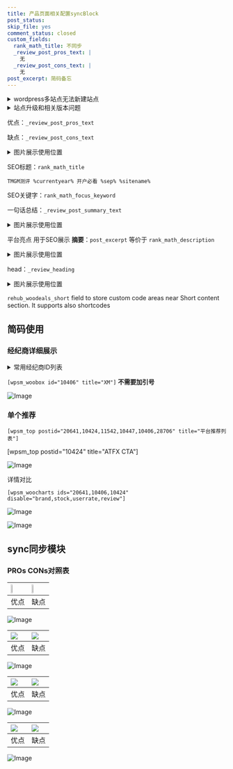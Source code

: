 ```yaml
---
title: 产品页面相关配置syncBlock
post_status: 
skip_file: yes
comment_status: closed
custom_fields:
  rank_math_title: 不同步
  _review_post_pros_text: |
    无
  _review_post_cons_text: |
    无
post_excerpt: 简码备忘
---
```

<details><summary>wordpress多站点无法新建站点</summary>

<li>和报错需要清理cookies一样的原因</li>
<li>wp-config.php里面<code>define( 'SUBDOMAIN_INSTALL', false );//子域名安装</code></li>
<li>新建子站点是用<code>define( 'SUBDOMAIN_INSTALL', true);//子域名安装</code> 完成以后，改成<code>false</code></li>
</details>

<details><summary>站点升级和相关版本问题</summary>

<p>wordpress：5.9.9
woocommerce：7.5.1
出现问题的地方：主题选项里面>><strong>Product layout >>compact style</strong></p>
<p>如何出现没有用过的字段 导致无法保存。先导出配置 然后进行修改，后面再次恢复即可。</p>
<p>出现部分字段无法显示时，需要返回默认布局后，对产品进行保存就好了。</p>
<p></p>
</details>

优点：`_review_post_pros_text`

缺点：`_review_post_cons_text`

<details><summary>图片展示使用位置</summary>

<img src="https://prod-files-secure.s3.us-west-2.amazonaws.com/39ed1227-6d7d-4570-be36-9ccd4a2c4241/f51d3d83-55d4-4bdf-9604-f37ec77ab556/Untitled.png?X-Amz-Algorithm=AWS4-HMAC-SHA256&X-Amz-Content-Sha256=UNSIGNED-PAYLOAD&X-Amz-Credential=ASIAZI2LB466QKKIAPYF%2F20250128%2Fus-west-2%2Fs3%2Faws4_request&X-Amz-Date=20250128T225518Z&X-Amz-Expires=3600&X-Amz-Security-Token=IQoJb3JpZ2luX2VjEHcaCXVzLXdlc3QtMiJIMEYCIQC%2F9IZdcrWM1i36iY8uYwwUAWDSJXBQ9U%2FSB5un%2FH8UEwIhAMw6BudFy1A7XgGMGZh500V%2BKBvawOBB8YKC3TlfX5kpKv8DCH8QABoMNjM3NDIzMTgzODA1IgzEVg%2BRP7%2FfMZ%2FdLhwq3ANVjKsiGZ7fDbqLl4sl5mBJsrqO5zA48rAQZOJ%2BVxSVscbKMxY6sZXJ450v4%2B2VueOIrhAvtcdSzxxCvpR1DXImAdr1hMB3HQKefB7ZJZlAQSjEd9D4r5PcqKNIr5AbzlDw5zOUPUSziH5DzHMrEy8wsa97UGccfU%2BJtpGLe7vGvFdP7KGWhHaCsf9ahF%2BaEZpE7slZjxNCUWxOG3VW4Dgh4xekxNCDWFlnECjiR7GvuxPzpLWjhvq8ic96WCQx7kGSl8XL8gqYOyNZS5JL0IFgy%2F692WLDBR2f5dsJLaLeqOyd%2Bc0bSUHwO%2FR3WAKghAKtGL9e%2B2PJv9X5ikztLIOO6XSU2lrN6OQaFS1cCu0ecausyI9hjG0iHNNWbFKDQA8uNEOa3PsEReEEKeDQZ1soRokTkW%2BQz%2FRqmEbDp9Ic%2Fh6tcoYfdkBe5%2BdVE2m93pxnvWYO9tbfv3OaDL94vhCkmZJsWmYZ5VrV8nc7Os5BmN4SQLLXkCqNiJSVZGF8V9%2Bpav9mITlmHIs5C8L8ChiDqpdJIv9b4YAWT5p2Mcp67wOS38%2FOF84gYFS6J2f%2Fpr5YyMxhrT7soXMqu3wFgEUvOELCLQHNTAcvJtprpAFQTSDbIeeMLByKJ8zDpjCzsOW8BjqkAcF59LI1YOv%2B%2B1JFJorPgL%2FaZwH7Bric6jJCcq3%2Bn17%2BzC2RFRHvMPCV7j1Zh%2Fma39%2F6jR%2FOL5O4R1s91gU2bbPdvZ6jlI%2BIi99oR8hyrkrI3zVqpRCxPPzAoX4CFi0o%2Bmb4HC9bmCvg3aBHrfvzl7TVBgwilAAkvCrGSQWC1J07L26D2nBTp303CvVY7Xm6Fv46HwRP%2FUQOM9Tah9NiFnU%2F9miF&X-Amz-Signature=49742d127667f92b8385b65ed4333698ef7d8f9e399f2f2b4817cb3ca7acfa16&X-Amz-SignedHeaders=host&x-id=GetObject" alt="Image">
</details>

SEO标题：`rank_math_title`

`TMGM测评 %currentyear% 开户必看 %sep% %sitename%`

SEO关键字：`rank_math_focus_keyword`

一句话总结：`_review_post_summary_text`

<details><summary>图片展示使用位置</summary>

<img src="https://prod-files-secure.s3.us-west-2.amazonaws.com/39ed1227-6d7d-4570-be36-9ccd4a2c4241/4b96a922-296c-4f4e-8630-d1c870cbce01/Untitled.png?X-Amz-Algorithm=AWS4-HMAC-SHA256&X-Amz-Content-Sha256=UNSIGNED-PAYLOAD&X-Amz-Credential=ASIAZI2LB4666LGS7GPL%2F20250128%2Fus-west-2%2Fs3%2Faws4_request&X-Amz-Date=20250128T225518Z&X-Amz-Expires=3600&X-Amz-Security-Token=IQoJb3JpZ2luX2VjEHcaCXVzLXdlc3QtMiJGMEQCICxTw71KwEJR0PlPwaWSawHIM4zvWmhSdK%2Fz3%2BM2L%2BBIAiAUWvHpNGm1KdGl1gbrkX0Vij6USEnLrg268GZ6pmfN7Cr%2FAwh%2FEAAaDDYzNzQyMzE4MzgwNSIM%2FCJMY7UbiFLDuscMKtwDzySjFEgoI5JLyAV7N3rit4Xtzxc1zJ%2BWSBdEgngcIzCe7kSdbvKCImC%2BATYQlt70Fug17Hhekw85qSWJvrYxtuhZpx9MAnREjxOAW2ort5ah9xFy2rwzqQttwRYrQTS128Ey46MBRbSuzKZciTPAGc9JS6NxOWvSww4e5XxQ3khgy%2BzKkvbOWXIYWrMKWuqnTFKYF12IVdp8kIi4RcJpBqRJJmnmRAGgpo7m5KDRFtL1c38XSZ5CCaI%2Ffae1GbcfotzJ%2FqbVxPsHCpZyzbuaRGnJhSyZoP4c1rWJ4BPiHi02YOCDMtz7jSCqO4%2Fglqjt2WNbt1dzhhLIncCbKL9BSQmNg%2Buu4vL9WxqmXNU6MNf8%2FfIcxBHzuxFN925qM8JxaGh1fLOXrr7eyfkZW4nOCfrfERSURUBsGxVuRvEFZFYKC99E4TPIGNv3PeAldHMWxaTzAWfqKlEPQESw1X9tq2uqaWmo3QwfvPwX9xS8eGTB9UM7zxnQe9MdzGzFcbpUYa7wz4dLaktcjLJP37VVAk%2FQqn4b2hDZLuZovX9hFu9Z6pKlC4n9tCopg2ekdhj%2FWS%2FORgbHr9X9B2LJh9Phv%2Fa6CzhWi5gdSxNBrFZBdpt%2BuAo8ukX8nX5i8TIw3bDlvAY6pgF9GVyIc72EntOjAOU01UY9uxStsN1OC0qtsIVtTORNMjqvgzlmCibEyuEkgPg0R%2B45Fk9yjBRFk9gOJW34Q5BuqWIpiV0zIxOwjPj6%2F9sKLf7kQ64lKTHur8utQOTo0iB6RcZrKqed4dUxDB8zeXG%2FsgFmWlXKLXDWFFlmiLXdt1cnAQfrSnfB7VAN%2BYIQCSaY1E8D2y8eqroHZkGIdeoILdLJsVSt&X-Amz-Signature=f187554a6a7f8a3776a98227f9467792f20aa8dce32ed8f549da34c52e1ef452&X-Amz-SignedHeaders=host&x-id=GetObject" alt="Image">
</details>

平台亮点 用于SEO展示 **摘要**：`post_excerpt`  等价于 `rank_math_description`

<details><summary>图片展示使用位置</summary>

<img src="https://prod-files-secure.s3.us-west-2.amazonaws.com/39ed1227-6d7d-4570-be36-9ccd4a2c4241/1ee11f63-b60a-4dfe-a7a7-d58ff23b5d88/Untitled.png?X-Amz-Algorithm=AWS4-HMAC-SHA256&X-Amz-Content-Sha256=UNSIGNED-PAYLOAD&X-Amz-Credential=ASIAZI2LB4662HPQ2CIT%2F20250128%2Fus-west-2%2Fs3%2Faws4_request&X-Amz-Date=20250128T225518Z&X-Amz-Expires=3600&X-Amz-Security-Token=IQoJb3JpZ2luX2VjEHcaCXVzLXdlc3QtMiJHMEUCIQCWZSpYmTTWVhUOhWZOjoLRCpy%2FMP2tabyoMYljzmma6gIgG5zWM90gEL6Isuo%2F%2Fa3Xkk7UUZWqiEWCDBS%2BGudvpfAq%2FwMIfxAAGgw2Mzc0MjMxODM4MDUiDFk6aelBGzHJTSB18SrcA4xKhKlg%2BlcZlHFb6UqCi%2BKy%2BFhPXJVYB4PQUjLZDm4zeWRbTlsb%2BYzDCZz0rEsrYzJcB1uVqr3XNmS3Z0G3toFOpI%2BhS3qI8n5VnwXcYj%2B%2ByttcUGB6DsHpD7RHZBD2Cr9oBAbdmBb%2FrKMgXtgr73UqoQE6z3Z90OP67cKwE1FYxhTrThGZcT1gVN5pvQ9CYgWzi7i02Ai0vf0avYyJczkfBSCBHxWOfE0Phu4Mki63GRQu01rrdKQMCGKpQvgHsHJIY4EdkAV4WHOVa3UtfkV5HcQyJ0MqIfbfCHiTCyOnFwKSF7o7fIr8wbzI0kmpyaYq8McdlGolFg4QLbnkUg9TmTbBS4gH5D2xhZn0l8esHA48SSpzneHZEUxlgoeTXKrkjxzGt5PbQSamn4wmcRbt26X1eiHLBUZNw193Z5%2Fn8k6tp%2BcnnMaF7BNhNgPlamLYzJja6fQpfNeu6ZlKkTI4pr63S3gZqJlxEYzlwvSjd%2Fb8uabIJVyY2OX4qQk%2FbxNg%2B1P8tPZXqIO0xfCYlshcYI5wfdFTYfs0xKi52jO2dMqaWCxxl5E56imhw%2FwMfhEiNXjrf0e1IvZ7ibZdA9d3kqBmTk0vBJMVSRSKLSgmwfucRFXLfP8Aj7W6MN%2Bw5bwGOqUBu9AhJUABpENSxd70XUYORjJeGhEJVk6a0n3ewiNdsAD3K%2BSlr0GOHNkKr95Nv%2FvjD%2BUvJ25b5AQxwPXgMKO1KV0WpG9VHqc9MwJ97CM38BBF5zrIpSe2PjuRjnZxJUMMBkwr29xWyIXMAmFuM2D1HVIFta8JywFDgIi0uUFf2t46qlPM4C%2B4ntU%2F9FeDlIrPfZ5h3NaYHs6Aho8XNKeOTdop8FWM&X-Amz-Signature=f2054cb273aaf2caa033f60f60c36117d04808fb2bc61cff2a1a41dc203787a0&X-Amz-SignedHeaders=host&x-id=GetObject" alt="Image">
<img src="https://prod-files-secure.s3.us-west-2.amazonaws.com/39ed1227-6d7d-4570-be36-9ccd4a2c4241/ad4118b5-78d8-4fbe-801e-3b29b5d99c01/Untitled.png?X-Amz-Algorithm=AWS4-HMAC-SHA256&X-Amz-Content-Sha256=UNSIGNED-PAYLOAD&X-Amz-Credential=ASIAZI2LB4662HPQ2CIT%2F20250128%2Fus-west-2%2Fs3%2Faws4_request&X-Amz-Date=20250128T225518Z&X-Amz-Expires=3600&X-Amz-Security-Token=IQoJb3JpZ2luX2VjEHcaCXVzLXdlc3QtMiJHMEUCIQCWZSpYmTTWVhUOhWZOjoLRCpy%2FMP2tabyoMYljzmma6gIgG5zWM90gEL6Isuo%2F%2Fa3Xkk7UUZWqiEWCDBS%2BGudvpfAq%2FwMIfxAAGgw2Mzc0MjMxODM4MDUiDFk6aelBGzHJTSB18SrcA4xKhKlg%2BlcZlHFb6UqCi%2BKy%2BFhPXJVYB4PQUjLZDm4zeWRbTlsb%2BYzDCZz0rEsrYzJcB1uVqr3XNmS3Z0G3toFOpI%2BhS3qI8n5VnwXcYj%2B%2ByttcUGB6DsHpD7RHZBD2Cr9oBAbdmBb%2FrKMgXtgr73UqoQE6z3Z90OP67cKwE1FYxhTrThGZcT1gVN5pvQ9CYgWzi7i02Ai0vf0avYyJczkfBSCBHxWOfE0Phu4Mki63GRQu01rrdKQMCGKpQvgHsHJIY4EdkAV4WHOVa3UtfkV5HcQyJ0MqIfbfCHiTCyOnFwKSF7o7fIr8wbzI0kmpyaYq8McdlGolFg4QLbnkUg9TmTbBS4gH5D2xhZn0l8esHA48SSpzneHZEUxlgoeTXKrkjxzGt5PbQSamn4wmcRbt26X1eiHLBUZNw193Z5%2Fn8k6tp%2BcnnMaF7BNhNgPlamLYzJja6fQpfNeu6ZlKkTI4pr63S3gZqJlxEYzlwvSjd%2Fb8uabIJVyY2OX4qQk%2FbxNg%2B1P8tPZXqIO0xfCYlshcYI5wfdFTYfs0xKi52jO2dMqaWCxxl5E56imhw%2FwMfhEiNXjrf0e1IvZ7ibZdA9d3kqBmTk0vBJMVSRSKLSgmwfucRFXLfP8Aj7W6MN%2Bw5bwGOqUBu9AhJUABpENSxd70XUYORjJeGhEJVk6a0n3ewiNdsAD3K%2BSlr0GOHNkKr95Nv%2FvjD%2BUvJ25b5AQxwPXgMKO1KV0WpG9VHqc9MwJ97CM38BBF5zrIpSe2PjuRjnZxJUMMBkwr29xWyIXMAmFuM2D1HVIFta8JywFDgIi0uUFf2t46qlPM4C%2B4ntU%2F9FeDlIrPfZ5h3NaYHs6Aho8XNKeOTdop8FWM&X-Amz-Signature=0b09a807dc472dcd21b483f7be90606b2c2227e98da1868267cb5f67a87144e7&X-Amz-SignedHeaders=host&x-id=GetObject" alt="Image">
<img src="https://prod-files-secure.s3.us-west-2.amazonaws.com/39ed1227-6d7d-4570-be36-9ccd4a2c4241/a38cf7c9-a79c-4b64-9e94-13589fe0758b/Untitled.png?X-Amz-Algorithm=AWS4-HMAC-SHA256&X-Amz-Content-Sha256=UNSIGNED-PAYLOAD&X-Amz-Credential=ASIAZI2LB4662HPQ2CIT%2F20250128%2Fus-west-2%2Fs3%2Faws4_request&X-Amz-Date=20250128T225518Z&X-Amz-Expires=3600&X-Amz-Security-Token=IQoJb3JpZ2luX2VjEHcaCXVzLXdlc3QtMiJHMEUCIQCWZSpYmTTWVhUOhWZOjoLRCpy%2FMP2tabyoMYljzmma6gIgG5zWM90gEL6Isuo%2F%2Fa3Xkk7UUZWqiEWCDBS%2BGudvpfAq%2FwMIfxAAGgw2Mzc0MjMxODM4MDUiDFk6aelBGzHJTSB18SrcA4xKhKlg%2BlcZlHFb6UqCi%2BKy%2BFhPXJVYB4PQUjLZDm4zeWRbTlsb%2BYzDCZz0rEsrYzJcB1uVqr3XNmS3Z0G3toFOpI%2BhS3qI8n5VnwXcYj%2B%2ByttcUGB6DsHpD7RHZBD2Cr9oBAbdmBb%2FrKMgXtgr73UqoQE6z3Z90OP67cKwE1FYxhTrThGZcT1gVN5pvQ9CYgWzi7i02Ai0vf0avYyJczkfBSCBHxWOfE0Phu4Mki63GRQu01rrdKQMCGKpQvgHsHJIY4EdkAV4WHOVa3UtfkV5HcQyJ0MqIfbfCHiTCyOnFwKSF7o7fIr8wbzI0kmpyaYq8McdlGolFg4QLbnkUg9TmTbBS4gH5D2xhZn0l8esHA48SSpzneHZEUxlgoeTXKrkjxzGt5PbQSamn4wmcRbt26X1eiHLBUZNw193Z5%2Fn8k6tp%2BcnnMaF7BNhNgPlamLYzJja6fQpfNeu6ZlKkTI4pr63S3gZqJlxEYzlwvSjd%2Fb8uabIJVyY2OX4qQk%2FbxNg%2B1P8tPZXqIO0xfCYlshcYI5wfdFTYfs0xKi52jO2dMqaWCxxl5E56imhw%2FwMfhEiNXjrf0e1IvZ7ibZdA9d3kqBmTk0vBJMVSRSKLSgmwfucRFXLfP8Aj7W6MN%2Bw5bwGOqUBu9AhJUABpENSxd70XUYORjJeGhEJVk6a0n3ewiNdsAD3K%2BSlr0GOHNkKr95Nv%2FvjD%2BUvJ25b5AQxwPXgMKO1KV0WpG9VHqc9MwJ97CM38BBF5zrIpSe2PjuRjnZxJUMMBkwr29xWyIXMAmFuM2D1HVIFta8JywFDgIi0uUFf2t46qlPM4C%2B4ntU%2F9FeDlIrPfZ5h3NaYHs6Aho8XNKeOTdop8FWM&X-Amz-Signature=96b1abdf3ac39ad9971e16a8ccbc87ac73ea88303baa2030d9e9f6ff892c6aab&X-Amz-SignedHeaders=host&x-id=GetObject" alt="Image">
<img src="https://prod-files-secure.s3.us-west-2.amazonaws.com/39ed1227-6d7d-4570-be36-9ccd4a2c4241/7da6fc1e-d2ac-42ae-8c75-cb5749aa18f6/Untitled.png?X-Amz-Algorithm=AWS4-HMAC-SHA256&X-Amz-Content-Sha256=UNSIGNED-PAYLOAD&X-Amz-Credential=ASIAZI2LB4662HPQ2CIT%2F20250128%2Fus-west-2%2Fs3%2Faws4_request&X-Amz-Date=20250128T225518Z&X-Amz-Expires=3600&X-Amz-Security-Token=IQoJb3JpZ2luX2VjEHcaCXVzLXdlc3QtMiJHMEUCIQCWZSpYmTTWVhUOhWZOjoLRCpy%2FMP2tabyoMYljzmma6gIgG5zWM90gEL6Isuo%2F%2Fa3Xkk7UUZWqiEWCDBS%2BGudvpfAq%2FwMIfxAAGgw2Mzc0MjMxODM4MDUiDFk6aelBGzHJTSB18SrcA4xKhKlg%2BlcZlHFb6UqCi%2BKy%2BFhPXJVYB4PQUjLZDm4zeWRbTlsb%2BYzDCZz0rEsrYzJcB1uVqr3XNmS3Z0G3toFOpI%2BhS3qI8n5VnwXcYj%2B%2ByttcUGB6DsHpD7RHZBD2Cr9oBAbdmBb%2FrKMgXtgr73UqoQE6z3Z90OP67cKwE1FYxhTrThGZcT1gVN5pvQ9CYgWzi7i02Ai0vf0avYyJczkfBSCBHxWOfE0Phu4Mki63GRQu01rrdKQMCGKpQvgHsHJIY4EdkAV4WHOVa3UtfkV5HcQyJ0MqIfbfCHiTCyOnFwKSF7o7fIr8wbzI0kmpyaYq8McdlGolFg4QLbnkUg9TmTbBS4gH5D2xhZn0l8esHA48SSpzneHZEUxlgoeTXKrkjxzGt5PbQSamn4wmcRbt26X1eiHLBUZNw193Z5%2Fn8k6tp%2BcnnMaF7BNhNgPlamLYzJja6fQpfNeu6ZlKkTI4pr63S3gZqJlxEYzlwvSjd%2Fb8uabIJVyY2OX4qQk%2FbxNg%2B1P8tPZXqIO0xfCYlshcYI5wfdFTYfs0xKi52jO2dMqaWCxxl5E56imhw%2FwMfhEiNXjrf0e1IvZ7ibZdA9d3kqBmTk0vBJMVSRSKLSgmwfucRFXLfP8Aj7W6MN%2Bw5bwGOqUBu9AhJUABpENSxd70XUYORjJeGhEJVk6a0n3ewiNdsAD3K%2BSlr0GOHNkKr95Nv%2FvjD%2BUvJ25b5AQxwPXgMKO1KV0WpG9VHqc9MwJ97CM38BBF5zrIpSe2PjuRjnZxJUMMBkwr29xWyIXMAmFuM2D1HVIFta8JywFDgIi0uUFf2t46qlPM4C%2B4ntU%2F9FeDlIrPfZ5h3NaYHs6Aho8XNKeOTdop8FWM&X-Amz-Signature=3a6c85910d4f78432d04bd9427c6ff36aae397b841a9e05edbc0ad46404c2140&X-Amz-SignedHeaders=host&x-id=GetObject" alt="Image">
<img src="https://prod-files-secure.s3.us-west-2.amazonaws.com/39ed1227-6d7d-4570-be36-9ccd4a2c4241/7e97f40a-eaee-47f5-b2f9-475f96808fa7/Untitled.png?X-Amz-Algorithm=AWS4-HMAC-SHA256&X-Amz-Content-Sha256=UNSIGNED-PAYLOAD&X-Amz-Credential=ASIAZI2LB4662HPQ2CIT%2F20250128%2Fus-west-2%2Fs3%2Faws4_request&X-Amz-Date=20250128T225518Z&X-Amz-Expires=3600&X-Amz-Security-Token=IQoJb3JpZ2luX2VjEHcaCXVzLXdlc3QtMiJHMEUCIQCWZSpYmTTWVhUOhWZOjoLRCpy%2FMP2tabyoMYljzmma6gIgG5zWM90gEL6Isuo%2F%2Fa3Xkk7UUZWqiEWCDBS%2BGudvpfAq%2FwMIfxAAGgw2Mzc0MjMxODM4MDUiDFk6aelBGzHJTSB18SrcA4xKhKlg%2BlcZlHFb6UqCi%2BKy%2BFhPXJVYB4PQUjLZDm4zeWRbTlsb%2BYzDCZz0rEsrYzJcB1uVqr3XNmS3Z0G3toFOpI%2BhS3qI8n5VnwXcYj%2B%2ByttcUGB6DsHpD7RHZBD2Cr9oBAbdmBb%2FrKMgXtgr73UqoQE6z3Z90OP67cKwE1FYxhTrThGZcT1gVN5pvQ9CYgWzi7i02Ai0vf0avYyJczkfBSCBHxWOfE0Phu4Mki63GRQu01rrdKQMCGKpQvgHsHJIY4EdkAV4WHOVa3UtfkV5HcQyJ0MqIfbfCHiTCyOnFwKSF7o7fIr8wbzI0kmpyaYq8McdlGolFg4QLbnkUg9TmTbBS4gH5D2xhZn0l8esHA48SSpzneHZEUxlgoeTXKrkjxzGt5PbQSamn4wmcRbt26X1eiHLBUZNw193Z5%2Fn8k6tp%2BcnnMaF7BNhNgPlamLYzJja6fQpfNeu6ZlKkTI4pr63S3gZqJlxEYzlwvSjd%2Fb8uabIJVyY2OX4qQk%2FbxNg%2B1P8tPZXqIO0xfCYlshcYI5wfdFTYfs0xKi52jO2dMqaWCxxl5E56imhw%2FwMfhEiNXjrf0e1IvZ7ibZdA9d3kqBmTk0vBJMVSRSKLSgmwfucRFXLfP8Aj7W6MN%2Bw5bwGOqUBu9AhJUABpENSxd70XUYORjJeGhEJVk6a0n3ewiNdsAD3K%2BSlr0GOHNkKr95Nv%2FvjD%2BUvJ25b5AQxwPXgMKO1KV0WpG9VHqc9MwJ97CM38BBF5zrIpSe2PjuRjnZxJUMMBkwr29xWyIXMAmFuM2D1HVIFta8JywFDgIi0uUFf2t46qlPM4C%2B4ntU%2F9FeDlIrPfZ5h3NaYHs6Aho8XNKeOTdop8FWM&X-Amz-Signature=0a86981d6678fa517967bfb9893b95fb1745eb65ed6cc98612c049fd08050f2c&X-Amz-SignedHeaders=host&x-id=GetObject" alt="Image">
</details>

head：`_review_heading`

<details><summary>图片展示使用位置</summary>

<img src="https://prod-files-secure.s3.us-west-2.amazonaws.com/39ed1227-6d7d-4570-be36-9ccd4a2c4241/3a4650ad-9887-415c-889a-edd51fa54f27/Untitled.png?X-Amz-Algorithm=AWS4-HMAC-SHA256&X-Amz-Content-Sha256=UNSIGNED-PAYLOAD&X-Amz-Credential=ASIAZI2LB4667H2A53IG%2F20250128%2Fus-west-2%2Fs3%2Faws4_request&X-Amz-Date=20250128T225519Z&X-Amz-Expires=3600&X-Amz-Security-Token=IQoJb3JpZ2luX2VjEHcaCXVzLXdlc3QtMiJHMEUCIBGl6UdxbzqN03WX0fTjkqeZnLNtlnAOxS%2BCG5lInTjLAiEAiY5lVkileoTmU1KoYYeRvsXf%2BTtBk7pclg%2BUcMCIYe4q%2FwMIfxAAGgw2Mzc0MjMxODM4MDUiDPBaDrX%2BavGz3ZnFnircA3owBbLSg5amWpn4guumrsDW00HKZTtB9o0bbRYT7gYu5%2F1UdkVuorLgwYZm4n4k%2B4BuTSTbu%2Fpi3%2Basn7PCw3ZOUupu%2Bq7G7DiHMZQMbzAU8pFyWH4jKpFpEeoNG7eUVgNC5jQYQrDFOgISM%2FWHXF3AzlK6daLsHSzFJOniG6zjgJiDFjMxErKoLfKiu9fw3DzHDW94%2FtFKSIHBApsAdNWNy0D7FMXDY2MzW1K7uMJ5toDQK5s904If9%2Fk2RNt9OwgZZuUe8h%2FEbe2BBfoE%2B4RwAoAyOQSluXBYNENpPG9rTmjRe5yi03jRREhLRw0LpwVSNwqqxNApHzVmLHQ%2BMDInX5Jk10mr4WahCmhpUJuENqv8SWMhm%2FDtEWO1dNqXj%2BKvJ9zodDRzIAdvEc0ZzB0fhfvsCrBDVqnGC7nT%2BEnQCd31vpHsMvo5zO6cz02JtayDM3jFYWQ7RIYmbSuHSLK%2BdTw8%2FIyRNJJLofhmI0fedfuZjdvZExDybaWJS1CIHzRq7kyH86afDILofaXFblScyjsppqmnj%2BZjb%2FogQL9MHR5cpUN0YpGtHq%2F6bvkavnErWiB7l2BGIIbrN0gkWTm6mBFYDIBW53%2FiK1dEJGIZ3ZS94SCvEk8URwtCMPew5bwGOqUB4O4SsZsVGF6j4ELCSpoPtK5FTYeUohg%2FA7fjtL%2BNQ5od7Bnj2ExQPKrl5dOfD3nxPhyHHwDYTvwVBX6MffbhHtV7teLkvnGf6FLZusvsRKMH5cMzZ08R%2F78WpIp1goHJQjsbt%2FSISkNIfbiAQrBje%2FL%2BfWtvWxA%2Fp4V2qbzbGm5Lcqiv1hKzDDGq3bwjwT7mKlSo7Dqxt1lQZY6ar0yYwKHF6Yy5&X-Amz-Signature=d762859ffd67c0f2eb2ade49a2ba23d5ca935a6daf589e108b34314294853db3&X-Amz-SignedHeaders=host&x-id=GetObject" alt="Image">
</details>

`rehub_woodeals_short`	field to store custom code areas near Short content section. It supports also shortcodes



## 简码使用

### 经纪商详细展示

<details><summary>常用经纪商ID列表</summary>

<pre><code class="php">嘉盛 ===> 20641  [wpsm_woobox id="20641" title="嘉盛"]
易信easymarkets ===> 11542  [wpsm_woobox id="11542" title="易信easymarkets"]
ATFX外汇 ===> 10424  [wpsm_woobox id="10424" title="ATFX"]
XM ===> 10406  [wpsm_woobox id="10406" title="XM"]
TMGM ===> 29622  [wpsm_woobox id="29622" title="TMGM"]
HYCM ===> 10447  [wpsm_woobox id="10447" title="HYCM"]
fpmarkets澳福外汇 ===> 20639  [wpsm_woobox id="20639" title="fpmarkets澳福外汇"]</code></pre>
</details>

`[wpsm_woobox id="10406" title="XM"]` **不需要加引号**

![Image](https://prod-files-secure.s3.us-west-2.amazonaws.com/39ed1227-6d7d-4570-be36-9ccd4a2c4241/4f898f9d-0fa7-4e43-acd3-ac6bc7be575a/Untitled.png?X-Amz-Algorithm=AWS4-HMAC-SHA256&X-Amz-Content-Sha256=UNSIGNED-PAYLOAD&X-Amz-Credential=ASIAZI2LB4667ZA5Q7PX%2F20250128%2Fus-west-2%2Fs3%2Faws4_request&X-Amz-Date=20250128T225517Z&X-Amz-Expires=3600&X-Amz-Security-Token=IQoJb3JpZ2luX2VjEHcaCXVzLXdlc3QtMiJIMEYCIQDCllCgX8J%2Bjhv8hOoKDV7tTgUAgY1UvBSN3x8SWSKFGwIhAIFjvtEpEf1F4YNjzal3s7aTf2tHg8BIRfiBRyRbEHmoKv8DCH8QABoMNjM3NDIzMTgzODA1Igworn34q2ts2ZhLx0Yq3AO8h%2FEmhfzUonxF6AzkwwFD5T%2FLpy91LIFjzAqUDrp4n5RWhkUHXtkrF7SgWJzkNKpu%2FiHHKX4wgT3HRw1XxSQ0o4F%2FqDcTPAefgK8E%2FDNjtNy9FilGFwPOY5yYAZhyh39XrTJPL%2Fh28vwFoxX97OUB9572JN843AcvN4PD1wUf4hSIFO%2FMD9a7%2Fm4S62wpn58H67Yt6EWrGwFwhe%2FjG7Z6gAGni5F8e%2FzsGtJkc%2FnNDktBSsiGTKeJGm9wBUVJkvKFt%2BFBFtebv23HivlQ2VasRCYSLgrs8IhqpEflfk%2BpvhT5i1a0coe5ZjfxmjmqZXgCciJQwO%2FZmFABvidwL%2FXLCTBezSJzrBWQ3fC5WYbjRwiIFr3fsq%2FNnXW30hBOI5I2Yt4VucYazG68IFUbNstbcisMHlqdkjSR%2FMKdt1Jfl0XnfKJkW48bEuAm1ujGHRRlUWR1aGSvALaspZJq%2BOnC1tsHo6LK3nu9odCP1Hc4mn2T7MWF%2FpgyKSAd6Sg%2FV5BcSIMUt0MVbETjOevJILmwy3a8JioDhoaj8VRfil%2ForDeXIJp97BGCUpBin52vQZymcNuLfjqGQncmNqazI4m5gmqTgQE1ajFlTkRlLTZmxiMBPSPE9uPWILLqijDIsOW8BjqkAcc0r6AlU7w5JwbvVAiFk7nJDVfanZctFWQJAvfQ2Wm1TdiW%2FtdP3xYUJBTb5%2FJvbwT3OjOxCMt26386PliGGczOO1ijEksgY6%2FpsvH9YxF8OiscTfHrOIJ6jEs3ady1r1dw2VzD4boTfyI21qOBFBqcuCJJyMi%2B9T%2FeY6q3VWCzzHA6udN2Ue3gOsnCAXQedFRIVSRagHGaya5JvOfPsQddWxRJ&X-Amz-Signature=eeae812c550381c1574c79f5e889047e75636430a2492b2833db80deb30daae1&X-Amz-SignedHeaders=host&x-id=GetObject)

### 单个推荐
`[wpsm_top postid="20641,10424,11542,10447,10406,28706" title="平台推荐列表"]`

[wpsm_top postid="10424" title="ATFX CTA"]

![Image](https://prod-files-secure.s3.us-west-2.amazonaws.com/39ed1227-6d7d-4570-be36-9ccd4a2c4241/5ac620dc-51a8-48b6-b55d-91f47299193c/Untitled.png?X-Amz-Algorithm=AWS4-HMAC-SHA256&X-Amz-Content-Sha256=UNSIGNED-PAYLOAD&X-Amz-Credential=ASIAZI2LB4667ZA5Q7PX%2F20250128%2Fus-west-2%2Fs3%2Faws4_request&X-Amz-Date=20250128T225517Z&X-Amz-Expires=3600&X-Amz-Security-Token=IQoJb3JpZ2luX2VjEHcaCXVzLXdlc3QtMiJIMEYCIQDCllCgX8J%2Bjhv8hOoKDV7tTgUAgY1UvBSN3x8SWSKFGwIhAIFjvtEpEf1F4YNjzal3s7aTf2tHg8BIRfiBRyRbEHmoKv8DCH8QABoMNjM3NDIzMTgzODA1Igworn34q2ts2ZhLx0Yq3AO8h%2FEmhfzUonxF6AzkwwFD5T%2FLpy91LIFjzAqUDrp4n5RWhkUHXtkrF7SgWJzkNKpu%2FiHHKX4wgT3HRw1XxSQ0o4F%2FqDcTPAefgK8E%2FDNjtNy9FilGFwPOY5yYAZhyh39XrTJPL%2Fh28vwFoxX97OUB9572JN843AcvN4PD1wUf4hSIFO%2FMD9a7%2Fm4S62wpn58H67Yt6EWrGwFwhe%2FjG7Z6gAGni5F8e%2FzsGtJkc%2FnNDktBSsiGTKeJGm9wBUVJkvKFt%2BFBFtebv23HivlQ2VasRCYSLgrs8IhqpEflfk%2BpvhT5i1a0coe5ZjfxmjmqZXgCciJQwO%2FZmFABvidwL%2FXLCTBezSJzrBWQ3fC5WYbjRwiIFr3fsq%2FNnXW30hBOI5I2Yt4VucYazG68IFUbNstbcisMHlqdkjSR%2FMKdt1Jfl0XnfKJkW48bEuAm1ujGHRRlUWR1aGSvALaspZJq%2BOnC1tsHo6LK3nu9odCP1Hc4mn2T7MWF%2FpgyKSAd6Sg%2FV5BcSIMUt0MVbETjOevJILmwy3a8JioDhoaj8VRfil%2ForDeXIJp97BGCUpBin52vQZymcNuLfjqGQncmNqazI4m5gmqTgQE1ajFlTkRlLTZmxiMBPSPE9uPWILLqijDIsOW8BjqkAcc0r6AlU7w5JwbvVAiFk7nJDVfanZctFWQJAvfQ2Wm1TdiW%2FtdP3xYUJBTb5%2FJvbwT3OjOxCMt26386PliGGczOO1ijEksgY6%2FpsvH9YxF8OiscTfHrOIJ6jEs3ady1r1dw2VzD4boTfyI21qOBFBqcuCJJyMi%2B9T%2FeY6q3VWCzzHA6udN2Ue3gOsnCAXQedFRIVSRagHGaya5JvOfPsQddWxRJ&X-Amz-Signature=60d90f198860a953f65868b210a6c96578b9fc76545ec7ce1b49b8cc09763a81&X-Amz-SignedHeaders=host&x-id=GetObject)

详情对比

`[wpsm_woocharts ids="20641,10406,10424" disable="brand,stock,userrate,review"]`

![Image](https://prod-files-secure.s3.us-west-2.amazonaws.com/39ed1227-6d7d-4570-be36-9ccd4a2c4241/bf3ba45f-b9f3-4295-8aef-b4a495fd25f4/Untitled.png?X-Amz-Algorithm=AWS4-HMAC-SHA256&X-Amz-Content-Sha256=UNSIGNED-PAYLOAD&X-Amz-Credential=ASIAZI2LB4667ZA5Q7PX%2F20250128%2Fus-west-2%2Fs3%2Faws4_request&X-Amz-Date=20250128T225517Z&X-Amz-Expires=3600&X-Amz-Security-Token=IQoJb3JpZ2luX2VjEHcaCXVzLXdlc3QtMiJIMEYCIQDCllCgX8J%2Bjhv8hOoKDV7tTgUAgY1UvBSN3x8SWSKFGwIhAIFjvtEpEf1F4YNjzal3s7aTf2tHg8BIRfiBRyRbEHmoKv8DCH8QABoMNjM3NDIzMTgzODA1Igworn34q2ts2ZhLx0Yq3AO8h%2FEmhfzUonxF6AzkwwFD5T%2FLpy91LIFjzAqUDrp4n5RWhkUHXtkrF7SgWJzkNKpu%2FiHHKX4wgT3HRw1XxSQ0o4F%2FqDcTPAefgK8E%2FDNjtNy9FilGFwPOY5yYAZhyh39XrTJPL%2Fh28vwFoxX97OUB9572JN843AcvN4PD1wUf4hSIFO%2FMD9a7%2Fm4S62wpn58H67Yt6EWrGwFwhe%2FjG7Z6gAGni5F8e%2FzsGtJkc%2FnNDktBSsiGTKeJGm9wBUVJkvKFt%2BFBFtebv23HivlQ2VasRCYSLgrs8IhqpEflfk%2BpvhT5i1a0coe5ZjfxmjmqZXgCciJQwO%2FZmFABvidwL%2FXLCTBezSJzrBWQ3fC5WYbjRwiIFr3fsq%2FNnXW30hBOI5I2Yt4VucYazG68IFUbNstbcisMHlqdkjSR%2FMKdt1Jfl0XnfKJkW48bEuAm1ujGHRRlUWR1aGSvALaspZJq%2BOnC1tsHo6LK3nu9odCP1Hc4mn2T7MWF%2FpgyKSAd6Sg%2FV5BcSIMUt0MVbETjOevJILmwy3a8JioDhoaj8VRfil%2ForDeXIJp97BGCUpBin52vQZymcNuLfjqGQncmNqazI4m5gmqTgQE1ajFlTkRlLTZmxiMBPSPE9uPWILLqijDIsOW8BjqkAcc0r6AlU7w5JwbvVAiFk7nJDVfanZctFWQJAvfQ2Wm1TdiW%2FtdP3xYUJBTb5%2FJvbwT3OjOxCMt26386PliGGczOO1ijEksgY6%2FpsvH9YxF8OiscTfHrOIJ6jEs3ady1r1dw2VzD4boTfyI21qOBFBqcuCJJyMi%2B9T%2FeY6q3VWCzzHA6udN2Ue3gOsnCAXQedFRIVSRagHGaya5JvOfPsQddWxRJ&X-Amz-Signature=17b2d3ff748fe93e12a25d066d6c1f85dfa8d6258cd20d4e440b2b01eb34b3cb&X-Amz-SignedHeaders=host&x-id=GetObject)

![Image](https://prod-files-secure.s3.us-west-2.amazonaws.com/39ed1227-6d7d-4570-be36-9ccd4a2c4241/30bc56ef-f383-4b48-9768-2ebc9e436ec0/Untitled.png?X-Amz-Algorithm=AWS4-HMAC-SHA256&X-Amz-Content-Sha256=UNSIGNED-PAYLOAD&X-Amz-Credential=ASIAZI2LB4667ZA5Q7PX%2F20250128%2Fus-west-2%2Fs3%2Faws4_request&X-Amz-Date=20250128T225517Z&X-Amz-Expires=3600&X-Amz-Security-Token=IQoJb3JpZ2luX2VjEHcaCXVzLXdlc3QtMiJIMEYCIQDCllCgX8J%2Bjhv8hOoKDV7tTgUAgY1UvBSN3x8SWSKFGwIhAIFjvtEpEf1F4YNjzal3s7aTf2tHg8BIRfiBRyRbEHmoKv8DCH8QABoMNjM3NDIzMTgzODA1Igworn34q2ts2ZhLx0Yq3AO8h%2FEmhfzUonxF6AzkwwFD5T%2FLpy91LIFjzAqUDrp4n5RWhkUHXtkrF7SgWJzkNKpu%2FiHHKX4wgT3HRw1XxSQ0o4F%2FqDcTPAefgK8E%2FDNjtNy9FilGFwPOY5yYAZhyh39XrTJPL%2Fh28vwFoxX97OUB9572JN843AcvN4PD1wUf4hSIFO%2FMD9a7%2Fm4S62wpn58H67Yt6EWrGwFwhe%2FjG7Z6gAGni5F8e%2FzsGtJkc%2FnNDktBSsiGTKeJGm9wBUVJkvKFt%2BFBFtebv23HivlQ2VasRCYSLgrs8IhqpEflfk%2BpvhT5i1a0coe5ZjfxmjmqZXgCciJQwO%2FZmFABvidwL%2FXLCTBezSJzrBWQ3fC5WYbjRwiIFr3fsq%2FNnXW30hBOI5I2Yt4VucYazG68IFUbNstbcisMHlqdkjSR%2FMKdt1Jfl0XnfKJkW48bEuAm1ujGHRRlUWR1aGSvALaspZJq%2BOnC1tsHo6LK3nu9odCP1Hc4mn2T7MWF%2FpgyKSAd6Sg%2FV5BcSIMUt0MVbETjOevJILmwy3a8JioDhoaj8VRfil%2ForDeXIJp97BGCUpBin52vQZymcNuLfjqGQncmNqazI4m5gmqTgQE1ajFlTkRlLTZmxiMBPSPE9uPWILLqijDIsOW8BjqkAcc0r6AlU7w5JwbvVAiFk7nJDVfanZctFWQJAvfQ2Wm1TdiW%2FtdP3xYUJBTb5%2FJvbwT3OjOxCMt26386PliGGczOO1ijEksgY6%2FpsvH9YxF8OiscTfHrOIJ6jEs3ady1r1dw2VzD4boTfyI21qOBFBqcuCJJyMi%2B9T%2FeY6q3VWCzzHA6udN2Ue3gOsnCAXQedFRIVSRagHGaya5JvOfPsQddWxRJ&X-Amz-Signature=b00d069971830320226f7b5f81b1d3b0ff5dcc916b661a1ae320e150de799f01&X-Amz-SignedHeaders=host&x-id=GetObject)

## sync同步模块

### PROs CONs对照表

| <img src="https://cdn.ifttt.fun/gh/jarlin8/OSS@main/icons/customize/pros.svg" height="auto" width="37.3%"> | <img src="https://cdn.ifttt.fun/gh/jarlin8/OSS@main/icons/customize/cons.svg" height="auto" width="28.8%"> |
| :--- | :--- |
| 优点 | 缺点 |

![Image](https://prod-files-secure.s3.us-west-2.amazonaws.com/39ed1227-6d7d-4570-be36-9ccd4a2c4241/8742b755-dfb5-4004-9a5f-d6e561664bd8/Untitled.png?X-Amz-Algorithm=AWS4-HMAC-SHA256&X-Amz-Content-Sha256=UNSIGNED-PAYLOAD&X-Amz-Credential=ASIAZI2LB4667ZA5Q7PX%2F20250128%2Fus-west-2%2Fs3%2Faws4_request&X-Amz-Date=20250128T225517Z&X-Amz-Expires=3600&X-Amz-Security-Token=IQoJb3JpZ2luX2VjEHcaCXVzLXdlc3QtMiJIMEYCIQDCllCgX8J%2Bjhv8hOoKDV7tTgUAgY1UvBSN3x8SWSKFGwIhAIFjvtEpEf1F4YNjzal3s7aTf2tHg8BIRfiBRyRbEHmoKv8DCH8QABoMNjM3NDIzMTgzODA1Igworn34q2ts2ZhLx0Yq3AO8h%2FEmhfzUonxF6AzkwwFD5T%2FLpy91LIFjzAqUDrp4n5RWhkUHXtkrF7SgWJzkNKpu%2FiHHKX4wgT3HRw1XxSQ0o4F%2FqDcTPAefgK8E%2FDNjtNy9FilGFwPOY5yYAZhyh39XrTJPL%2Fh28vwFoxX97OUB9572JN843AcvN4PD1wUf4hSIFO%2FMD9a7%2Fm4S62wpn58H67Yt6EWrGwFwhe%2FjG7Z6gAGni5F8e%2FzsGtJkc%2FnNDktBSsiGTKeJGm9wBUVJkvKFt%2BFBFtebv23HivlQ2VasRCYSLgrs8IhqpEflfk%2BpvhT5i1a0coe5ZjfxmjmqZXgCciJQwO%2FZmFABvidwL%2FXLCTBezSJzrBWQ3fC5WYbjRwiIFr3fsq%2FNnXW30hBOI5I2Yt4VucYazG68IFUbNstbcisMHlqdkjSR%2FMKdt1Jfl0XnfKJkW48bEuAm1ujGHRRlUWR1aGSvALaspZJq%2BOnC1tsHo6LK3nu9odCP1Hc4mn2T7MWF%2FpgyKSAd6Sg%2FV5BcSIMUt0MVbETjOevJILmwy3a8JioDhoaj8VRfil%2ForDeXIJp97BGCUpBin52vQZymcNuLfjqGQncmNqazI4m5gmqTgQE1ajFlTkRlLTZmxiMBPSPE9uPWILLqijDIsOW8BjqkAcc0r6AlU7w5JwbvVAiFk7nJDVfanZctFWQJAvfQ2Wm1TdiW%2FtdP3xYUJBTb5%2FJvbwT3OjOxCMt26386PliGGczOO1ijEksgY6%2FpsvH9YxF8OiscTfHrOIJ6jEs3ady1r1dw2VzD4boTfyI21qOBFBqcuCJJyMi%2B9T%2FeY6q3VWCzzHA6udN2Ue3gOsnCAXQedFRIVSRagHGaya5JvOfPsQddWxRJ&X-Amz-Signature=08122c70a5b80b9c197d52b1723db857f4e33a13ae3b87a1df0833473cf6ef49&X-Amz-SignedHeaders=host&x-id=GetObject)

| <img src="https://cdn.ifttt.fun/gh/jarlin8/OSS@main/icons/customize/pros1.svg" height="auto"> | <img src="https://cdn.ifttt.fun/gh/jarlin8/OSS@main/icons/customize/cons1.svg" height="auto"> |
| :--- | :--- |
| 优点 | 缺点 |

![Image](https://prod-files-secure.s3.us-west-2.amazonaws.com/39ed1227-6d7d-4570-be36-9ccd4a2c4241/806358f8-c9c4-4e17-bb35-c6c76a5397a5/Untitled.png?X-Amz-Algorithm=AWS4-HMAC-SHA256&X-Amz-Content-Sha256=UNSIGNED-PAYLOAD&X-Amz-Credential=ASIAZI2LB4667ZA5Q7PX%2F20250128%2Fus-west-2%2Fs3%2Faws4_request&X-Amz-Date=20250128T225517Z&X-Amz-Expires=3600&X-Amz-Security-Token=IQoJb3JpZ2luX2VjEHcaCXVzLXdlc3QtMiJIMEYCIQDCllCgX8J%2Bjhv8hOoKDV7tTgUAgY1UvBSN3x8SWSKFGwIhAIFjvtEpEf1F4YNjzal3s7aTf2tHg8BIRfiBRyRbEHmoKv8DCH8QABoMNjM3NDIzMTgzODA1Igworn34q2ts2ZhLx0Yq3AO8h%2FEmhfzUonxF6AzkwwFD5T%2FLpy91LIFjzAqUDrp4n5RWhkUHXtkrF7SgWJzkNKpu%2FiHHKX4wgT3HRw1XxSQ0o4F%2FqDcTPAefgK8E%2FDNjtNy9FilGFwPOY5yYAZhyh39XrTJPL%2Fh28vwFoxX97OUB9572JN843AcvN4PD1wUf4hSIFO%2FMD9a7%2Fm4S62wpn58H67Yt6EWrGwFwhe%2FjG7Z6gAGni5F8e%2FzsGtJkc%2FnNDktBSsiGTKeJGm9wBUVJkvKFt%2BFBFtebv23HivlQ2VasRCYSLgrs8IhqpEflfk%2BpvhT5i1a0coe5ZjfxmjmqZXgCciJQwO%2FZmFABvidwL%2FXLCTBezSJzrBWQ3fC5WYbjRwiIFr3fsq%2FNnXW30hBOI5I2Yt4VucYazG68IFUbNstbcisMHlqdkjSR%2FMKdt1Jfl0XnfKJkW48bEuAm1ujGHRRlUWR1aGSvALaspZJq%2BOnC1tsHo6LK3nu9odCP1Hc4mn2T7MWF%2FpgyKSAd6Sg%2FV5BcSIMUt0MVbETjOevJILmwy3a8JioDhoaj8VRfil%2ForDeXIJp97BGCUpBin52vQZymcNuLfjqGQncmNqazI4m5gmqTgQE1ajFlTkRlLTZmxiMBPSPE9uPWILLqijDIsOW8BjqkAcc0r6AlU7w5JwbvVAiFk7nJDVfanZctFWQJAvfQ2Wm1TdiW%2FtdP3xYUJBTb5%2FJvbwT3OjOxCMt26386PliGGczOO1ijEksgY6%2FpsvH9YxF8OiscTfHrOIJ6jEs3ady1r1dw2VzD4boTfyI21qOBFBqcuCJJyMi%2B9T%2FeY6q3VWCzzHA6udN2Ue3gOsnCAXQedFRIVSRagHGaya5JvOfPsQddWxRJ&X-Amz-Signature=1f552707de0e4b4c8459a15321b110f118c96463e239ae41f1e6299ac6cbab73&X-Amz-SignedHeaders=host&x-id=GetObject)

| <img src="https://cdn.ifttt.fun/gh/jarlin8/OSS@main/icons/customize/pros2.svg" height="auto"> | <img src="https://cdn.ifttt.fun/gh/jarlin8/OSS@main/icons/customize/cons2.svg" height="auto"> |
| :--- | :--- |
| 优点 | 缺点 |

![Image](https://prod-files-secure.s3.us-west-2.amazonaws.com/39ed1227-6d7d-4570-be36-9ccd4a2c4241/a9245ec9-70dd-4005-b534-0d54315fc5f3/Untitled.png?X-Amz-Algorithm=AWS4-HMAC-SHA256&X-Amz-Content-Sha256=UNSIGNED-PAYLOAD&X-Amz-Credential=ASIAZI2LB4667ZA5Q7PX%2F20250128%2Fus-west-2%2Fs3%2Faws4_request&X-Amz-Date=20250128T225517Z&X-Amz-Expires=3600&X-Amz-Security-Token=IQoJb3JpZ2luX2VjEHcaCXVzLXdlc3QtMiJIMEYCIQDCllCgX8J%2Bjhv8hOoKDV7tTgUAgY1UvBSN3x8SWSKFGwIhAIFjvtEpEf1F4YNjzal3s7aTf2tHg8BIRfiBRyRbEHmoKv8DCH8QABoMNjM3NDIzMTgzODA1Igworn34q2ts2ZhLx0Yq3AO8h%2FEmhfzUonxF6AzkwwFD5T%2FLpy91LIFjzAqUDrp4n5RWhkUHXtkrF7SgWJzkNKpu%2FiHHKX4wgT3HRw1XxSQ0o4F%2FqDcTPAefgK8E%2FDNjtNy9FilGFwPOY5yYAZhyh39XrTJPL%2Fh28vwFoxX97OUB9572JN843AcvN4PD1wUf4hSIFO%2FMD9a7%2Fm4S62wpn58H67Yt6EWrGwFwhe%2FjG7Z6gAGni5F8e%2FzsGtJkc%2FnNDktBSsiGTKeJGm9wBUVJkvKFt%2BFBFtebv23HivlQ2VasRCYSLgrs8IhqpEflfk%2BpvhT5i1a0coe5ZjfxmjmqZXgCciJQwO%2FZmFABvidwL%2FXLCTBezSJzrBWQ3fC5WYbjRwiIFr3fsq%2FNnXW30hBOI5I2Yt4VucYazG68IFUbNstbcisMHlqdkjSR%2FMKdt1Jfl0XnfKJkW48bEuAm1ujGHRRlUWR1aGSvALaspZJq%2BOnC1tsHo6LK3nu9odCP1Hc4mn2T7MWF%2FpgyKSAd6Sg%2FV5BcSIMUt0MVbETjOevJILmwy3a8JioDhoaj8VRfil%2ForDeXIJp97BGCUpBin52vQZymcNuLfjqGQncmNqazI4m5gmqTgQE1ajFlTkRlLTZmxiMBPSPE9uPWILLqijDIsOW8BjqkAcc0r6AlU7w5JwbvVAiFk7nJDVfanZctFWQJAvfQ2Wm1TdiW%2FtdP3xYUJBTb5%2FJvbwT3OjOxCMt26386PliGGczOO1ijEksgY6%2FpsvH9YxF8OiscTfHrOIJ6jEs3ady1r1dw2VzD4boTfyI21qOBFBqcuCJJyMi%2B9T%2FeY6q3VWCzzHA6udN2Ue3gOsnCAXQedFRIVSRagHGaya5JvOfPsQddWxRJ&X-Amz-Signature=e4150e74fe51be6595ea65668dacfcfbb25dd22cc934e6dca6f7c9c70903f20c&X-Amz-SignedHeaders=host&x-id=GetObject)

| <img src="https://cdn.ifttt.fun/gh/jarlin8/OSS@main/icons/customize/pros3.svg" height="auto"> | <img src="https://cdn.ifttt.fun/gh/jarlin8/OSS@main/icons/customize/cons3.svg" height="auto"> |
| :--- | :--- |
| 优点 | 缺点 |

![Image](https://prod-files-secure.s3.us-west-2.amazonaws.com/39ed1227-6d7d-4570-be36-9ccd4a2c4241/e1e580a2-2e5c-4780-9ff4-19c318fc2284/Untitled.png?X-Amz-Algorithm=AWS4-HMAC-SHA256&X-Amz-Content-Sha256=UNSIGNED-PAYLOAD&X-Amz-Credential=ASIAZI2LB4667ZA5Q7PX%2F20250128%2Fus-west-2%2Fs3%2Faws4_request&X-Amz-Date=20250128T225517Z&X-Amz-Expires=3600&X-Amz-Security-Token=IQoJb3JpZ2luX2VjEHcaCXVzLXdlc3QtMiJIMEYCIQDCllCgX8J%2Bjhv8hOoKDV7tTgUAgY1UvBSN3x8SWSKFGwIhAIFjvtEpEf1F4YNjzal3s7aTf2tHg8BIRfiBRyRbEHmoKv8DCH8QABoMNjM3NDIzMTgzODA1Igworn34q2ts2ZhLx0Yq3AO8h%2FEmhfzUonxF6AzkwwFD5T%2FLpy91LIFjzAqUDrp4n5RWhkUHXtkrF7SgWJzkNKpu%2FiHHKX4wgT3HRw1XxSQ0o4F%2FqDcTPAefgK8E%2FDNjtNy9FilGFwPOY5yYAZhyh39XrTJPL%2Fh28vwFoxX97OUB9572JN843AcvN4PD1wUf4hSIFO%2FMD9a7%2Fm4S62wpn58H67Yt6EWrGwFwhe%2FjG7Z6gAGni5F8e%2FzsGtJkc%2FnNDktBSsiGTKeJGm9wBUVJkvKFt%2BFBFtebv23HivlQ2VasRCYSLgrs8IhqpEflfk%2BpvhT5i1a0coe5ZjfxmjmqZXgCciJQwO%2FZmFABvidwL%2FXLCTBezSJzrBWQ3fC5WYbjRwiIFr3fsq%2FNnXW30hBOI5I2Yt4VucYazG68IFUbNstbcisMHlqdkjSR%2FMKdt1Jfl0XnfKJkW48bEuAm1ujGHRRlUWR1aGSvALaspZJq%2BOnC1tsHo6LK3nu9odCP1Hc4mn2T7MWF%2FpgyKSAd6Sg%2FV5BcSIMUt0MVbETjOevJILmwy3a8JioDhoaj8VRfil%2ForDeXIJp97BGCUpBin52vQZymcNuLfjqGQncmNqazI4m5gmqTgQE1ajFlTkRlLTZmxiMBPSPE9uPWILLqijDIsOW8BjqkAcc0r6AlU7w5JwbvVAiFk7nJDVfanZctFWQJAvfQ2Wm1TdiW%2FtdP3xYUJBTb5%2FJvbwT3OjOxCMt26386PliGGczOO1ijEksgY6%2FpsvH9YxF8OiscTfHrOIJ6jEs3ady1r1dw2VzD4boTfyI21qOBFBqcuCJJyMi%2B9T%2FeY6q3VWCzzHA6udN2Ue3gOsnCAXQedFRIVSRagHGaya5JvOfPsQddWxRJ&X-Amz-Signature=49cc2dc49b1f9c9f3b43d6986a3558576a9e9b8609246d025d745bb1ef9fb1a4&X-Amz-SignedHeaders=host&x-id=GetObject)